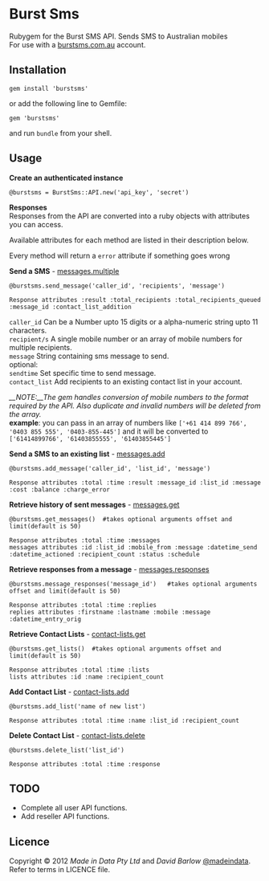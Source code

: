 # Burst Sms 

Rubygem for the Burst SMS API. Sends SMS to Australian mobiles  
For use with a [burstsms.com.au](http://burstsms.com.au) account.

Installation
------------

    gem install 'burstsms'

or add the following line to Gemfile:  

    gem 'burstsms'
 
and run `bundle` from your shell.

Usage
-----
**Create an authenticated instance**

    @burstsms = BurstSms::API.new('api_key', 'secret')
    
**Responses**    
Responses from the API are converted into a ruby objects with attributes you can access. 
 
Available attributes for each method are listed in their description below.  

Every method will return a `error` attribute if something goes wrong


**Send a SMS** - [messages.multiple](http://burstsms.com/api-documentation/messages.multiple)

    @burstsms.send_message('caller_id', 'recipients', 'message')
    
    Response attributes :result :total_recipients :total_recipients_queued :message_id :contact_list_addition

  `caller_id` Can be a Number upto 15 digits or a alpha-numeric string upto 11 characters.  
  `recipient/s` A single mobile number or an array of mobile numbers for multiple recipients.  
  `message` String containing sms message to send.  
  optional:  
  `sendtime` Set specific time to send message.  
  `contact_list` Add recipients to an existing contact list in your account.
  
  *__NOTE:__The gem handles conversion of mobile numbers to the format required by the API. Also duplicate and invalid numbers will be deleted from the array.*  
  __example__: you can pass in an array of numbers like `['+61 414 899 766', '0403 855 555', '0403-855-445']` and it will be converted to `['61414899766', '61403855555', '61403855445']`
  
  
  

**Send a SMS to an existing list** - [messages.add](http://burstsms.com/api-documentation/messages.add)

    @burstsms.add_message('caller_id', 'list_id', 'message')
    
    Response attributes :total :time :result :message_id :list_id :message :cost :balance :charge_error
    
    
    

**Retrieve history of sent messages** - [messages.get](http://burstsms.com/api-documentation/messages.get)

    @burstsms.get_messages()  #takes optional arguments offset and limit(default is 50)
    
    Response attributes :total :time :messages
    messages attributes :id :list_id :mobile_from :message :datetime_send :datetime_actioned :recipient_count :status :schedule
    
**Retrieve responses from a message** - [messages.responses](http://burstsms.com/api-documentation/messages.responses)

    @burstsms.message_responses('message_id')   #takes optional arguments offset and limit(default is 50)  
    
    Response attributes :total :time :replies
    replies attributes :firstname :lastname :mobile :message :datetime_entry_orig

**Retrieve Contact Lists** - [contact-lists.get](http://burstsms.com/api-documentation/contact-lists.get)

    @burstsms.get_lists()  #takes optional arguments offset and limit(default is 50) 
    
    Response attributes :total :time :lists
    lists attributes :id :name :recipient_count

**Add Contact List** - [contact-lists.add](http://burstsms.com/api-documentation/contact-lists.add)

    @burstsms.add_list('name of new list')    
    
    Response attributes :total :time :name :list_id :recipient_count
    
**Delete Contact List** - [contact-lists.delete](http://burstsms.com/api-documentation/contact-lists.delete)

    @burstsms.delete_list('list_id')  
    
    Response attributes :total :time :response  

TODO
----

- Complete all user API functions.
- Add reseller API functions.

Licence
-------

Copyright © 2012 *Made in Data Pty Ltd* and *David Barlow* [@madeindata](http://twitter.com/madeindata). Refer to terms in LICENCE file.